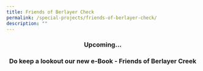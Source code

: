 ```yaml
---
title: Friends of Berlayer Check
permalink: /special-projects/friends-of-berlayer-check/
description: ""
---
```

<center><h3>Upcoming...</h3>

<h3> Do keep a lookout our new e-Book - Friends of Berlayer Creek </h3></center>
